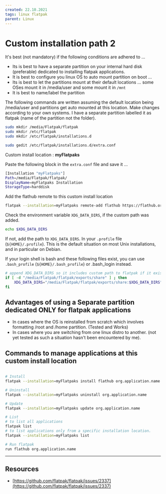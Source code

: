 ```yaml
---
created: 22.10.2021
tags: linux flatpak
parent: Linux
---
```


# Custom installation path 2

It's best (not mandatory) if the following conditions are adhered to ...

* Its is best to have a separate partition on your internal hard disk (preferable) dedicated to installing flatpak applications.
* It is best to configure you linux OS to auto mount partition on boot ...
* Its is best to let the partitions mount at their default locations ... some OSes mount it in /media/user and some mount it in `/mnt`
* It is best to name/label the partition

The following commands are written assuming the default location being /media/user and partitions get auto mounted at this location.
Make changes according to your own systems. I have a separate partition labelled it as flatpak (name of the partition not the folder).

```bash
sudo mkdir /media/Flatpak/flatpak
sudo mkdir /etc/flatpak
sudo mkdir /etc/flatpak/installations.d

sudo gedit /etc/flatpak/installations.d/extra.conf
```

Custom install location : **myFlatpaks**

Paste the following block in the `extra.conf` file and save it ...

```bash
[Installation "myFlatpaks"]
Path=/media/Flatpak/flatpak/
DisplayName=myFlatpaks Installation
StorageType=harddisk
```

Add the flathub remote to this custom install location

```bash
flatpak --installation=myFlatpaks remote-add flathub https://flathub.org/repo/flathub.flatpakrepo
```

Check the environment variable `XDG_DATA_DIRS`, if the custom path was added.

```bash
echo $XDG_DATA_DIRS
```

If not, add the path to `XDG_DATA_DIRS`.
In your `.profile` file (`${HOME}/.profile`). This is the default situation on most Unix installations, and in particular on Debian.

If your login shell is bash and these following files exist, you can use `.bash_profile` (`${HOME}/.bash_profile`) or .bash_login instead.

```bash
# append XDG_DATA_DIRS so it includes custom path to flatpak if it exists
if [ -d "/media/Flatpak/flatpak/exports/share" ] ; then
    XDG_DATA_DIRS="/media/Flatpak/flatpak/exports/share:$XDG_DATA_DIRS"
fi
```

## Advantages of using a Separate partition dedicated ONLY for flatpak applications

* In cases where the OS is reinstalled from scratch which involves formatting /root and /home partition. (Tested and Works)
* In cases where you are switching from one linux distro to another. (not yet tested as such a situation hasn't been encountered by me).

## Commands to manage applications at this custom install location

```bash

# Install
flatpak --installation=myFlatpaks install flathub org.application.name

# Uninstall
flatpak --installation=myFlatpaks uninstall org.application.name

# Update
flatpak --installation=myFlatpaks update org.application.name

# List
# to list all applications
flatpak list 
# to list applications only from a specific installation location.
flatpak --installation=myFlatpaks list 

# Run flatpak 
run flathub org.application.name

```

---

## Resources

* [https://github.com/flatpak/flatpak/issues/2337](https://github.com/flatpak/flatpak/issues/2337)
